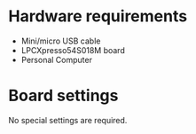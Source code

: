 Hardware requirements
=====================
- Mini/micro USB cable
- LPCXpresso54S018M board
- Personal Computer

Board settings
============
No special settings are required.
